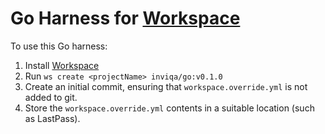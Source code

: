 # Go Harness for [Workspace]

To use this Go harness:

1. Install [Workspace]
2. Run `ws create <projectName> inviqa/go:v0.1.0`
3. Create an initial commit, ensuring that `workspace.override.yml` is not added to git.
4. Store the `workspace.override.yml` contents in a suitable location (such as LastPass).

[Workspace]:https://github.com/my127/workspace
